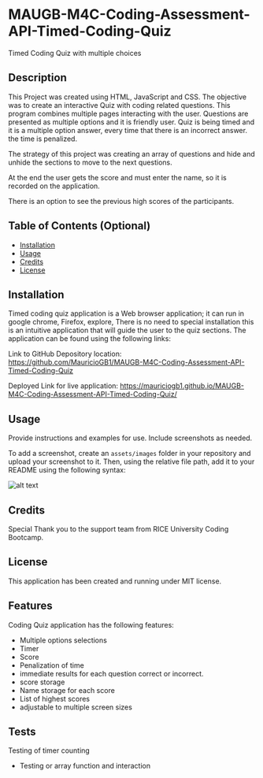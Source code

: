 # MAUGB-M4C-Coding-Assessment-API-Timed-Coding-Quiz
Timed Coding Quiz with multiple choices


## Description

This Project was created using HTML, JavaScript and CSS.
The objective was to create an interactive Quiz with coding related questions.
This program combines multiple pages interacting with the user.
Questions are presented as multiple options and it is friendly user.
Quiz is being timed and it is a multiple option answer, every time that there is an incorrect answer.
the time is penalized.

The strategy of this project was creating an array of questions and hide and unhide the sections to move to the next questions.

At the end the user gets the score and must enter the name, so it is recorded on the application.

There is an option to see the previous high scores of the participants.


## Table of Contents (Optional)


- [Installation](#installation)
- [Usage](#usage)
- [Credits](#credits)
- [License](#license)

## Installation

Timed coding quiz application is a Web browser application; it can run in google chrome, Firefox,
explore, 
There is no need to special installation this is an intuitive application that will guide the user to the quiz sections.
The application can be found using the following links:


Link to GitHub Depository location:  
https://github.com/MauricioGB1/MAUGB-M4C-Coding-Assessment-API-Timed-Coding-Quiz


Deployed Link for live application: 
https://mauriciogb1.github.io/MAUGB-M4C-Coding-Assessment-API-Timed-Coding-Quiz/


## Usage

Provide instructions and examples for use. Include screenshots as needed.

To add a screenshot, create an `assets/images` folder in your repository and upload your screenshot to it. Then, using the relative file path, add it to your README using the following syntax:

![alt text](assets/images/screenshot.png)

## Credits

Special Thank you to the support team from RICE University Coding Bootcamp.

## License

This application has been created and running under MIT license.

## Features

Coding Quiz application has the following features:
- Multiple options selections
- Timer
- Score
- Penalization of time
- immediate results for each question correct or incorrect.
- score storage
- Name storage for each score
- List of highest scores
- adjustable to multiple screen sizes

## Tests

Testing of timer counting
- Testing or array function and interaction
